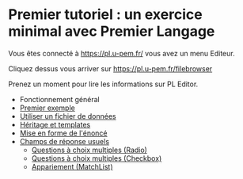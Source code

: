 # Premier tutoriel : un exercice minimal avec Premier Langage



Vous êtes connecté à https://pl.u-pem.fr/ vous avez un menu Editeur. 

Cliquez dessus vous arriver sur https://pl.u-pem.fr/filebrowser 

Prenez un moment pour lire les informations sur PL Editor. 

* Fonctionnement général
* [Premier exemple](premier_exemple.md)
* [Utiliser un fichier de données](fichier_externe.md)
* [Héritage et templates](heritage.md)
* [Mise en forme de l'énoncé](forme_enonce.md)
* [Champs de réponse usuels]()
  * [Questions à choix multiples (Radio)](radio.md)
  * [Questions à choix multiples (Checkbox)](checkbox.md)
  * [Appariement (MatchList)]()

